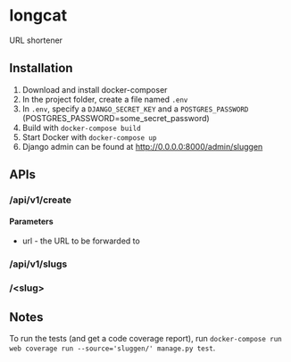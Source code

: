 # longcat
URL shortener 

## Installation
1. Download and install docker-composer
1. In the project folder, create a file named `.env`
1. In `.env`, specify a `DJANGO_SECRET_KEY` and a `POSTGRES_PASSWORD` (POSTGRES_PASSWORD=some_secret_password)
1. Build with `docker-compose build`
1. Start Docker with `docker-compose up`
1. Django admin can be found at http://0.0.0.0:8000/admin/sluggen

## APIs
### /api/v1/create
#### Parameters
- url - the URL to be forwarded to

### /api/v1/slugs

### /&lt;slug&gt;

## Notes
To run the tests (and get a code coverage report), run `docker-compose run web coverage run --source='sluggen/' manage.py test`.